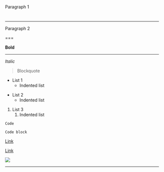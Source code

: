 <!-- prettier-ignore-start -->
# 
##  
####	

Paragraph 1

 #

---

Paragraph 2

===

**Bold**

___

_Italic_

> Blockquote

- List 1
  - Indented list

* List 2
  * Indented list

1. List 3
   1. Indented list

`Code`

```
Code block
```

[Link](http://example.com/)

[Link]

[link]: http://example.com/

![](/image.png)

***
<!-- prettier-ignore-end -->
